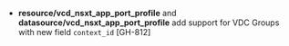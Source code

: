 * **resource/vcd_nsxt_app_port_profile** and **datasource/vcd_nsxt_app_port_profile** add support
  for VDC Groups with new field `context_id` [GH-812]
